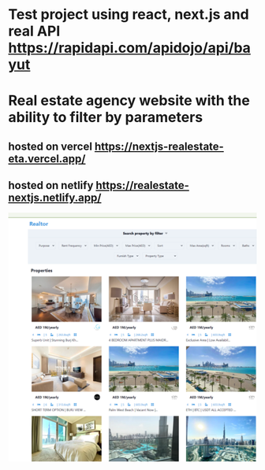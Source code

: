 # Test project  using react, next.js and real API https://rapidapi.com/apidojo/api/bayut
# Real estate agency website with the ability to filter by parameters


## hosted on vercel https://nextjs-realestate-eta.vercel.app/
## hosted on netlify https://realestate-nextjs.netlify.app/


![alt text](https://github.com/alex1c/nextjs_realestate/blob/main/realtor_screen.png?raw=true)
